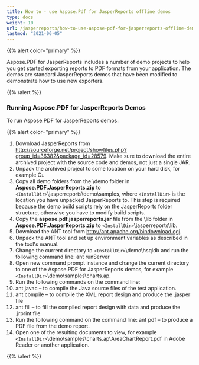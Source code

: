 ```yaml
---
title: How to - use Aspose.Pdf for JasperReports offline demos
type: docs
weight: 10
url: /jasperreports/how-to-use-aspose-pdf-for-jasperreports-offline-demos/
lastmod: "2021-06-05"
---
```


{{% alert color="primary" %}}

Aspose.PDF for JasperReports includes a number of demo projects to help you get started exporting reports to PDF formats from your application. The demos are standard JasperReports demos that have been modified to demonstrate how to use new exporters.

{{% /alert %}}
### **Running Aspose.PDF for JasperReports Demos**
To run Aspose.PDF for JasperReports demos:

{{% alert color="primary" %}}

1. Download JasperReports from <http://sourceforge.net/project/showfiles.php?group_id=36382&package_id=28579>. Make sure to download the entire archived project with the source code and demos, not just a single JAR.
2. Unpack the archived project to some location on your hard disk, for example C:\.
3. Copy all demo folders from the \demo folder in **Aspose.PDF.JasperReports.zip** to ```<InstallDir>```\jasperreports\demo\samples, where ```<InstallDir>``` is the location you have unpacked JasperReports to. This step is required because the demo build scripts rely on the JasperReports folder structure, otherwise you have to modify build scripts.
4. Copy the **aspose.pdf.jasperreports.jar** file from the \lib folder in **Aspose.PDF.JasperReports.zip** to ```<InstallDir>```\jasperreports\lib.
5. Download the ANT tool from <http://ant.apache.org/bindownload.cgi>.
6. Unpack the ANT tool and set up environment variables as described in the tool's manual.
7. Change the current directory to ```<InstallDir>```\demo\hsqldb and run the following command line:
   ant runServer
8. Open new command prompt instance and change the current directory to one of the Aspose.PDF for JasperReports demos, for example ```<InstallDir>```\demo\samples\charts.ap.
9. Run the following commands on the command line:
10. ant javac – to compile the Java source files of the test application.
11. ant compile – to compile the XML report design and produce the .jasper file
12. ant fill – to fill the compiled report design with data and produce the .jrprint file
13. Run the following command on the command line:
   ant pdf – to produce a PDF file from the demo report.
14. Open one of the resulting documents to view, for example ```<InstallDir>```\demo\samples\charts.ap\AreaChartReport.pdf in Adobe Reader or another application.

{{% /alert %}}
